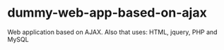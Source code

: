 # dummy-web-app-based-on-ajax
Web application based on AJAX. Also that uses: HTML, jquery, PHP and MySQL
